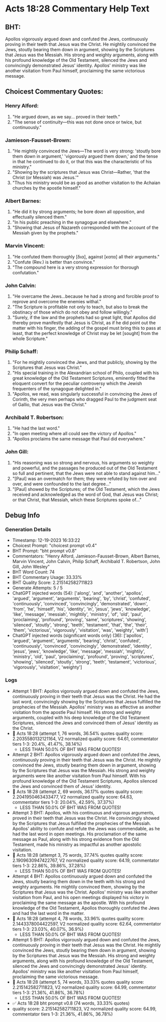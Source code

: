 # Acts 18:28 Commentary Help Text

## BHT:
Apollos vigorously argued down and confuted the Jews, continuously proving in their teeth that Jesus was the Christ. He mightily convinced the Jews, stoutly bearing them down in argument, showing by the Scriptures that Jesus was the Messiah. His strong and weighty arguments, along with his profound knowledge of the Old Testament, silenced the Jews and convincingly demonstrated Jesus' identity. Apollos' ministry was like another visitation from Paul himself, proclaiming the same victorious message.

## Choicest Commentary Quotes:
### Henry Alford:
1. "He argued down, as we say... proved in their teeth."
2. "The sense of continuity—this was not done once or twice, but continuously."

### Jamieson-Fausset-Brown:
1. "He mightily convinced the Jews—The word is very strong: 'stoutly bore them down in argument,' 'vigorously argued them down,' and the tense in that he continued to do it, or that this was the characteristic of his ministry."
2. "Showing by the scriptures that Jesus was Christ—Rather, 'that the Christ (or Messiah) was Jesus.'"
3. "Thus his ministry would be as good as another visitation to the Achaian churches by the apostle himself."

### Albert Barnes:
1. "He did it by strong arguments; he bore down all opposition, and effectually silenced them."
2. "In his public preaching in the synagogue and elsewhere."
3. "Showing that Jesus of Nazareth corresponded with the account of the Messiah given by the prophets."

### Marvin Vincent:
1. "He confuted them thoroughly [δια], against [κατα] all their arguments."
2. "Confute (Rev.) is better than convince."
3. "The compound here is a very strong expression for thorough confutation."

### John Calvin:
1. "He overcame the Jews...because he had a strong and forcible proof to reprove and overcome the enemies withal."
2. "The Scripture is profitable not only to teach, but also to break the obstinacy of those which do not obey and follow willingly."
3. "Surely, if the law and the prophets had so great light, that Apollos did thereby prove manifestly that Jesus is Christ, as if he did point out the matter with his finger, the adding of the gospel must bring this to pass at least, that the perfect knowledge of Christ may be let [sought] from the whole Scripture."

### Philip Schaff:
1. "For he mightily convinced the Jews, and that publicly, showing by the Scriptures that Jesus was Christ."
2. "His special training in the Alexandrian school of Philo, coupled with his great knowledge of the Old Testament Scriptures, eminently fitted the eloquent convert for the peculiar controversy which the Jewish frequenters of the synagogue delighted in."
3. "Apollos, we read, was singularly successful in convincing the Jews of Corinth, the very men perhaps who dragged Paul to the judgment seat of Gallio, that Jesus was the Christ."

### Archibald T. Robertson:
1. "He had the last word."
2. "In open meeting where all could see the victory of Apollos."
3. "Apollos proclaims the same message that Paul did everywhere."

### John Gill:
1. "His reasoning was so strong and nervous, his arguments so weighty and powerful, and the passages he produced out of the Old Testament so full and pertinent, that the Jews were not able to stand against him..." 
2. "[Paul] was an overmatch for them; they were refuted by him over and over, and were confounded to the last degree..."
3. "[Paul] showed by the Scriptures; of the Old Testament, which the Jews received and acknowledged as the word of God, that Jesus was Christ; or that Christ, that Messiah, which these Scriptures spoke of..."


## Debug Info
### Generation Details
- Timestamp: 12-19-2023 16:33:22
- Choicest Prompt: "choicest prompt v0.4"
- BHT Prompt: "bht prompt v0.8"
- Commentators: "Henry Alford, Jamieson-Fausset-Brown, Albert Barnes, Marvin Vincent, John Calvin, Philip Schaff, Archibald T. Robertson, John Gill, John Wesley"
- BHT Word Count: 74
- BHT Commentary Usage: 33.33%
- BHT Quality Score: 2.215142582711823
- Generate Attempts: 5 / 5
- ChatGPT injected words (54):
	['along', 'and', 'another', 'apollos', 'argued', 'argument', 'arguments', 'bearing', 'by', 'christ', 'confuted', 'continuously', 'convinced', 'convincingly', 'demonstrated', 'down', 'from', 'he', 'himself', 'his', 'identity', 'in', 'jesus', 'jews', 'knowledge', 'like', 'message', 'messiah', 'mightily', 'ministry', 'of', 'old', 'paul', 'proclaiming', 'profound', 'proving', 'same', 'scriptures', 'showing', 'silenced', 'stoutly', 'strong', 'teeth', 'testament', 'that', 'the', 'their', 'them', 'victorious', 'vigorously', 'visitation', 'was', 'weighty', 'with']
- ChatGPT injected words (significant words only) (36):
	['apollos', 'argued', 'argument', 'arguments', 'bearing', 'christ', 'confuted', 'continuously', 'convinced', 'convincingly', 'demonstrated', 'identity', 'jesus', 'jews', 'knowledge', 'like', 'message', 'messiah', 'mightily', 'ministry', 'old', 'paul', 'proclaiming', 'profound', 'proving', 'scriptures', 'showing', 'silenced', 'stoutly', 'strong', 'teeth', 'testament', 'victorious', 'vigorously', 'visitation', 'weighty']

### Logs
- Attempt 1 BHT: Apollos vigorously argued down and confuted the Jews, continuously proving in their teeth that Jesus was the Christ. He had the last word, convincingly showing by the Scriptures that Jesus fulfilled the prophecies of the Messiah. Apollos' ministry was as effective as another visitation from the apostle Paul himself. His strong and weighty arguments, coupled with his deep knowledge of the Old Testament Scriptures, silenced the Jews and convinced them of Jesus' identity as the Christ.
- 🔄 Acts 18:28 (attempt 1, 76 words, 36.54% quotes quality score: 2.2035580132121164, V2 normalized quality score: 64.61, commentator tiers 1-3: 20.4%, 41.47%, 38.14%) 
	- LESS THAN 50.0% OF BHT WAS FROM QUOTES!
- Attempt 2 BHT: Apollos vigorously argued down and confuted the Jews, continuously proving in their teeth that Jesus was the Christ. He mightily convinced the Jews, stoutly bearing them down in argument, showing by the Scriptures that Jesus was the Messiah. His strong and weighty arguments were like another visitation from Paul himself. With his profound knowledge of the Old Testament Scriptures, Apollos silenced the Jews and convinced them of Jesus' identity.
- 🔄 Acts 18:28 (attempt 2, 69 words, 36.17% quotes quality score: 2.2041950463433477, V2 normalized quality score: 64.63, commentator tiers 1-3: 20.04%, 42.59%, 37.37%) 
	- LESS THAN 50.0% OF BHT WAS FROM QUOTES!
- Attempt 3 BHT: Apollos, with his continuous and vigorous arguments, proved in their teeth that Jesus was the Christ. He convincingly showed by the Scriptures that Jesus fulfilled the prophecies of the Messiah. Apollos' ability to confute and refute the Jews was commendable, as he had the last word in open meetings. His proclamation of the same message as Paul, along with his strong evidence from the Old Testament, made his ministry as impactful as another apostolic visitation.
- 🔄 Acts 18:28 (attempt 3, 75 words, 37.74% quotes quality score: 2.1909630947422767, V2 normalized quality score: 64.19, commentator tiers 1-3: 22.86%, 39.86%, 37.28%) 
	- LESS THAN 50.0% OF BHT WAS FROM QUOTES!
- Attempt 4 BHT: Apollos continuously argued down and confuted the Jews, stoutly bearing them down in the teeth with his strong and weighty arguments. He mightily convinced them, showing by the Scriptures that Jesus was the Christ. Apollos' ministry was like another visitation from Paul, and his open meetings displayed his victory in proclaiming the same message as the apostle. With his profound knowledge of the Old Testament, Apollos thoroughly confuted the Jews and had the last word in the matter.
- 🔄 Acts 18:28 (attempt 4, 78 words, 33.96% quotes quality score: 2.1443378004422597, V2 normalized quality score: 62.64, commentator tiers 1-3: 23.03%, 40.07%, 36.9%) 
	- LESS THAN 50.0% OF BHT WAS FROM QUOTES!
- Attempt 5 BHT: Apollos vigorously argued down and confuted the Jews, continuously proving in their teeth that Jesus was the Christ. He mightily convinced the Jews, stoutly bearing them down in argument, showing by the Scriptures that Jesus was the Messiah. His strong and weighty arguments, along with his profound knowledge of the Old Testament, silenced the Jews and convincingly demonstrated Jesus' identity. Apollos' ministry was like another visitation from Paul himself, proclaiming the same victorious message.
- 🔄 Acts 18:28 (attempt 5, 74 words, 33.33% quotes quality score: 2.215142582711823, V2 normalized quality score: 64.99, commentator tiers 1-3: 21.36%, 41.86%, 36.78%) 
	- LESS THAN 50.0% OF BHT WAS FROM QUOTES!
- ✅ Acts 18:28 bht prompt v0.8 (74 words, 33.33% quotes)
- quality score: 2.215142582711823, V2 normalized quality score: 64.99, commentator tiers 1-3: 21.36%, 41.86%, 36.78%)